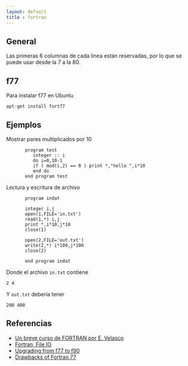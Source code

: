 ```yaml
---
layout: default
title : fortran
---
```

## General
Las primeras 6 columnas de cada linea están reservadas, por lo que se puede usar desde la 7 a la 80.

## f77
Para instalar f77 en Ubuntu

    apt-get install fort77

## Ejemplos
Mostrar pares multiplicados por 10

           program test
              integer :: i
              do i=0,10-1
              if ( mod(i,2) == 0 ) print *,"hello ",i*10
              end do
           end program test

Lectura y escritura de archivo

           program indat

           integer i,j
           open(1,FILE='in.txt')
           read(1,*) i,j
           print *,i*10,j*10
           close(1)

           open(2,FILE='out.txt')
           write(2,*) i*100,j*100
           close(2)

           end program indat

Donde el archivo `in.txt` contiene

    2 4

Y `out.txt` debería tener

    200 400

## Referencias

* [Un breve curso de FORTRAN por E. Velasco](http://www.uam.es/departamentos/ciencias/fisicateoricamateria/especifica/hojas/kike/FORTRAN/FORTRAN.html)  
* [Fortran, File IO](http://folk.uio.no/steikr/doc/f77/tutorial/files.html)  
* [Upgrading from f77 to f90](http://charles.karney.info/misc/f90-sem.html)  
* [Drawbacks of Fortran 77](http://www.liv.ac.uk/HPC/HTMLF90Course/HTMLF90CourseNotesnode30.html)  
